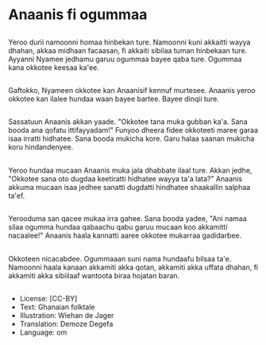 # Anaanis fi ogummaa

##
Yeroo durii namoonni homaa hinbekan ture. Namoonni kuni akkaitti wayya dhahan, akkaa midhaan facaasan, fi akkaiti sibilaa tuman hinbekaan ture. Ayyanni Nyamee jedhamu garuu ogummaa bayee qaba ture. Ogummaa kana okkotee keesaa ka'ee.

##
Gaftokko, Nyameen okkotee kan Anaanisif kennuf murtesee. Anaanis yeroo okkotee kan ilalee hundaa waan bayee bartee. Bayee dinqii ture.

##
Sassatuun Anaanis akkan yaade. "Okkotee tana muka gubban ka'a. Sana booda ana qofatu ittifayyadam!" Funyoo dheera fidee okkoteeti maree garaa isaa irratti hidhatee. Sana booda mukicha kore. Garu halaa saanan mukicha koru hindandenyee.

##
Yeroo hundaa mucaan Anaanis muka jala dhabbate ilaal ture. Akkan jedhe, "Okkotee sana oto dugdaa keetiratti hidhatee wayya ta'a lata?" Anaanis akkuma mucaan isaa jedhee sanatti dugdatti hindhatee shaakallin salphaa ta'ef.

##
Yerooduma san qacee mukaa irra gahee. Sana booda yadee, "Ani namaa silaa ogumma hundaa qabaachu qabu garuu mucaan koo akkamitti nacaalee!" Anaanis haala kannatti aaree okkotee mukarraa gadidarbee.

##
Okkoteen nicacabdee. Ogummaaan suni nama hundaafu bilsaa ta'e. Namoonni haala kanaan akkamiti akka qotan, akkamiti akka uffata dhahan, fi akkamiti akka sibiilaaf wantoota biraa hojatan baran.

##
* License: [CC-BY]
* Text: Ghanaian folktale
* Illustration: Wiehan de Jager
* Translation: Demoze Degefa
* Language: om
